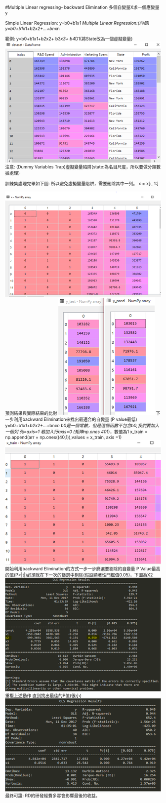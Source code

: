 #Multiple Linear regressing- backward Elimination
多個自變量X求一個應變量y

Simple Linear Regression:
        y=b0+b1*x1
Multiple Linear Regression:(向量)
        y=b0+b1*x1+b2*x2+...+bn*xn

範例: y=b0+b1*x1+b2*x2+ b3*x3+ b4*D1(將State改為一個虛擬變量)
 ![image](https://github.com/egroeglee/pictures/blob/master/MultipleLinearRegression/1.png)
注意: (Dummy Variables Trap)虛擬變量陷阱(state:為名目尺度，所以要做分類數據處理)

訓練集處理完畢如下圖: 所以避免虛擬變量陷阱，需要刪除其中一列。 x = x[:, 1:]
  ![image](https://github.com/egroeglee/pictures/blob/master/MultipleLinearRegression/2.png)
預測結果與實際結果的比對
  ![image](https://github.com/egroeglee/pictures/blob/master/MultipleLinearRegression/3.png)
下一步利用backward Elimination來找出最適合的自變量 (P value最低)
y=b0+b1*x1+b2*x2+...+bn*xn
b0是一個常數，但是這個函數不包含b0,我們要加入一個列
列=axis=1 若加入行axis=0 (矩陣np.ones 40*1)，數值為1
x_train = np.append(arr = np.ones((40,1)),values = x_train, axis =1)
  ![image](https://github.com/egroeglee/pictures/blob/master/MultipleLinearRegression/4.png)
開始利用backward Elimination的方式一步一步篩選要剔除的自變量
P Value最高的值(P>|t|)必須就在下一次的篩選中剔除(假設顯著性門檻值0.05)，下圖為X2 
  ![image](https://github.com/egroeglee/pictures/blob/master/MultipleLinearRegression/5.png)
重複上述動作 直到找出最佳的P值(很小)
  ![image](https://github.com/egroeglee/pictures/blob/master/MultipleLinearRegression/6.png)
最終可證: RD的研發經費多寡會影響最後的收益。
